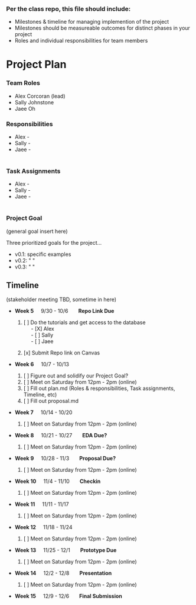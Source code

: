 ### Per the class repo, this file should include:

- Milestones & timeline for managing implemention of the project
- Milestones should be measureable outcomes for distinct phases in your project
- Roles and individual responsibilities for team members

# Project Plan

### Team Roles

- Alex Corcoran (lead)
- Sally Johnstone
- Jaee Oh
  <br>

### Responsibilities

- Alex - <br>
- Sally - <br>
- Jaee - <br>
  <br>

### Task Assignments

- Alex - <br>
- Sally - <br>
- Jaee - <br>
  <br>

### Project Goal

(general goal insert here)

Three prioritized goals for the project...

- v0.1: specific examples
- v0.2: " "
- v0.3: " "

## Timeline

(stakeholder meeting TBD, sometime in here)

- **Week 5** &nbsp; &nbsp; 9/30 - 10/6 &nbsp; &nbsp; &nbsp; **Repo Link Due**

  1. [ ] Do the tutorials and get access to the database <br>
         &nbsp; &nbsp; &nbsp;- [X] Alex <br>
         &nbsp; &nbsp; &nbsp;- [ ] Sally <br>
         &nbsp; &nbsp; &nbsp;- [ ] Jaee <br>

  2. [x] Submit Repo link on Canvas

- **Week 6** &nbsp; &nbsp; 10/7 - 10/13

  1. [ ] Figure out and solidify our Project Goal?
  2. [ ] Meet on Saturday from 12pm - 2pm (online)
  3. [ ] Fill out plan.md (Roles & responsibilities, Task assignments, Timeline, etc)
  4. [ ] Fill out proposal.md

- **Week 7** &nbsp; &nbsp; 10/14 - 10/20
  1. [ ] Meet on Saturday from 12pm - 2pm (online)
- **Week 8** &nbsp; &nbsp; 10/21 - 10/27 &nbsp; &nbsp; &nbsp; **EDA Due?**
  1. [ ] Meet on Saturday from 12pm - 2pm (online)
- **Week 9** &nbsp; &nbsp; 10/28 - 11/3 &nbsp; &nbsp; &nbsp; **Proposal Due?**
  1. [ ] Meet on Saturday from 12pm - 2pm (online)
- **Week 10** &nbsp; &nbsp; 11/4 - 11/10 &nbsp; &nbsp; &nbsp; **Checkin**
  1. [ ] Meet on Saturday from 12pm - 2pm (online)
- **Week 11** &nbsp; &nbsp; 11/11 - 11/17
  1. [ ] Meet on Saturday from 12pm - 2pm (online)
- **Week 12** &nbsp; &nbsp; 11/18 - 11/24
  1. [ ] Meet on Saturday from 12pm - 2pm (online)
- **Week 13** &nbsp; &nbsp; 11/25 - 12/1 &nbsp; &nbsp; &nbsp; **Prototype Due**
  1. [ ] Meet on Saturday from 12pm - 2pm (online)
- **Week 14** &nbsp; &nbsp; 12/2 - 12/8 &nbsp; &nbsp; &nbsp; **Presentation**
  1. [ ] Meet on Saturday from 12pm - 2pm (online)
- **Week 15** &nbsp; &nbsp; 12/9 - 12/6 &nbsp; &nbsp; &nbsp; **Final Submission**
